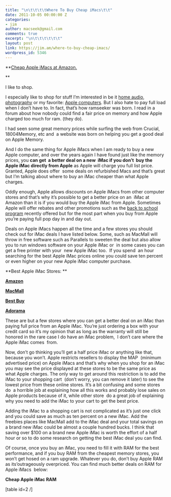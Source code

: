 ```yaml
---
title: "\n\t\t\t\tWhere To Buy Cheap iMacs\t\t"
date: 2011-10-05 00:00:00 Z
categories:
- jim
author: macseek@gmail.com
comments: true
excerpt: "\n\t\t\t\t\t\t"
layout: post
link: https://jim.am/where-to-buy-cheap-imacs/
wordpress_id: 5346
---
```


**[Cheap Apple iMacs at Amazon.](http://www.amazon.com/s?ie=UTF8&x=0&ref_=nb_sb_noss&y=0&field-keywords=imac&url=search-alias%3Daps&_encoding=UTF8&tag=ramseeker-20&linkCode=ur2&camp=1789&creative=390957)




**




I like to shop.




I especially like to shop for stuff I’m interested in be it [home audio](http://www.audiogon.com), [photography](http://dcresource.com) or my favorite: [Apple computers](http://www.apple.com). But I also hate to pay full load when I don’t have to. In fact, that’s how ramseeker was born. I read in a forum about how nobody could find a fair price on memory and how Apple charged too much for ram. (they do).




I had seen some great memory prices while surfing the web from Crucial, 18004Memory, etc and  a website was born on helping you get a good deal on Apple Memory.




And I do the same thing for Apple iMacs when I am ready to buy a new Apple computer, and over the years again I have found just like the memory prices, you **can get  a better deal on a new  iMac if you don’t  buy the Apple iMac directly from Apple** as Apple will charge you full list price. Granted, Apple does offer  some deals on refurbished Macs and that’s great but I’m talking about where to buy an iMac cheaper than what Apple charges.




Oddly enough, Apple allows discounts on Apple iMacs from other computer stores and that’s why it’s possible to get a better price on an  iMac at Amazon than it is if you would buy the Apple iMac from Apple. Sometimes Apple will offer rebates and other promotions such as the [back to school program](http://www.jim.am/buy-a-mac-for-college-or-university-save-up-to200-and-get-100-at-the-app-store/) recently offered but for the most part when you buy from Apple you’re paying full pop day in and day out.




Deals on Apple iMacs happen all the time and a few stores you should check out for iMac deals I have listed below. Some, such as MacMall will throw in free software such as Parallels to sweeten the deal but also allow you to run windows software on your Apple iMac or  in some cases you can get a free printer with your  new Apple iMac too.  If you spend  an hour searching for the best Apple iMac prices online you could save ten percent or even higher on your new Apple iMac computer purchase.




**Best Apple iMac Stores: **




[**Amazon**](http://www.amazon.com/?_encoding=UTF8&tag=ramseeker-20&linkCode=ur2&camp=1789&creative=390957)




[**MacMall**](http://www.anrdoezrs.net/click-1548159-10899893)




**[Best Buy](http://www.tkqlhce.com/click-1548159-10840845)**




[**Adorama**](http://www.jdoqocy.com/click-1548159-10782535)




These are but a few stores where you can get a better deal on an iMac than paying full price from an Apple iMac. You’re just ordering a box with your credit card so it’s my opinion that as long as the warranty will still be honored in the rare case I do have an iMac problem,  I don’t care where the Apple iMac comes  from.




Now, don’t go thinking you’ll get a half price iMac or anything like that, because you won’t. Apple restricts resellers to display the MAP  (minimum advertised price) on Apple iMacs and that’s why when you shop for an iMac you may see the price displayed at these stores to be the same price as what Apple charges. The only way to get around this restriction is to add the iMac to your shopping cart  (don’t worry, you can remove it later) to see the lowest price from these online stores. It’s a bit confusing and some stores do  a horrible job at explaining how all this works and probably lose sales on Apple products because of it, while other store  do a great job of explaining why you need to add the iMac to your cart to get the best price.




Adding the iMac to a shopping cart is not complicated as it’s just one click and you could save as much as ten percent on a new iMac. Add the freebies places like MacMall add to the iMac deal and your total savings on a brand new iMac could be almost a couple hundred bucks. I think that saving over $100 on a brand new Apple iMac is worth the effort of a half hour or so to do some research on getting the best iMac deal you can find.




Of course, once you buy an iMac, you need to fill it with RAM for the best performance, and if you buy RAM from the cheapest memory stores, you won’t get hosed on a ram upgrade. Whatever you do, don’t buy Apple RAM as its’outrageously overpriced. You can find much better deals on RAM for Apple iMacs  below:




**Cheap Apple iMac RAM**




[table id=2 /]


		
